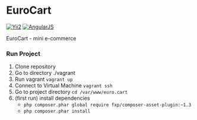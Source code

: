 EuroCart
============================

[![Yii2](https://img.shields.io/badge/Powered_by-Yii_Framework-green.svg?style=flat)](http://www.yiiframework.com/)
[![AngularJS](https://img.shields.io/badge/Powered_by-AngularJS-red.svg?style=flat)](https://angularjs.org/)

EuroCart - mini e-commerce

### Run Project

1. Clone repository
2. Go to directory ./vagrant
3. Run vagrant `vagrant up`
4. Connect to Virtual Machine `vagrant ssh`
5. Go to project directory `cd /var/www/euro.cart`
6. (first run) install dependencies
    * `php composer.phar global require fxp/composer-asset-plugin:~1.3`
    * `php composer.phar install`
